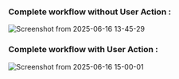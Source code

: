 ### Complete workflow without User Action :

![Screenshot from 2025-06-16 13-45-29](https://github.com/user-attachments/assets/5eb182b6-5bef-4af2-9e93-5e251f1fbb78)

### Complete workflow with User Action :

![Screenshot from 2025-06-16 15-00-01](https://github.com/user-attachments/assets/b239091c-29cc-4469-bfe4-4ef37dff2adb)
